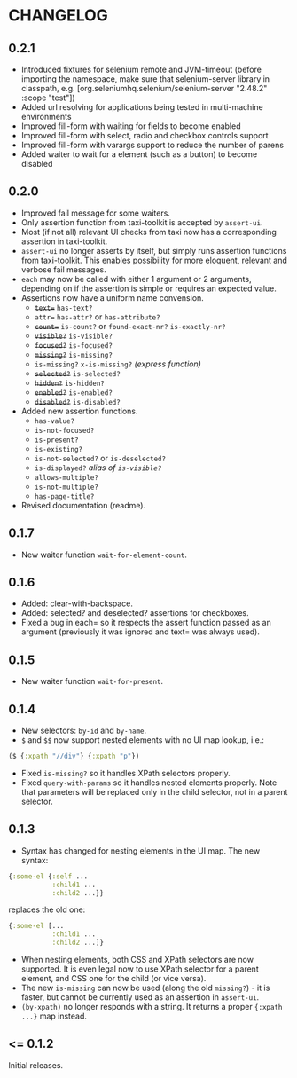 # CHANGELOG


## 0.2.1

- Introduced fixtures for selenium remote and JVM-timeout (before importing the namespace, make sure that selenium-server library in classpath, e.g. [org.seleniumhq.selenium/selenium-server "2.48.2" :scope "test"])
- Added url resolving for applications being tested in multi-machine environments
- Improved fill-form with waiting for fields to become enabled
- Improved fill-form with select, radio and checkbox controls support
- Improved fill-form with varargs support to reduce the number of parens
- Added waiter to wait for a element (such as a button) to become disabled

## 0.2.0

- Improved fail message for some waiters.
- Only assertion function from taxi-toolkit is accepted by `assert-ui`.
- Most (if not all) relevant UI checks from taxi now has a corresponding assertion in taxi-toolkit.
- `assert-ui` no longer asserts by itself, but simply runs assertion functions from taxi-toolkit. This enables possibility for more eloquent, relevant and verbose fail messages.
- `each` may now be called with either 1 argument or 2 arguments, depending on if the assertion is simple or requires an expected value.
- Assertions now have a uniform name convension.
  - ~~`text=`~~ `has-text?`
  - ~~`attr=`~~ `has-attr?` or `has-attribute?`
  - ~~`count=`~~ `is-count?` or `found-exact-nr?` `is-exactly-nr?`
  - ~~`visible?`~~ `is-visible?`
  - ~~`focused?`~~ `is-focused?`
  - ~~`missing?`~~ `is-missing?`
  - ~~`is-missing?`~~ `x-is-missing?` _(express function)_
  - ~~`selected?`~~ `is-selected?`
  - ~~`hidden?`~~ `is-hidden?`
  - ~~`enabled?`~~ `is-enabled?`
  - ~~`disabled?`~~ `is-disabled?`
- Added new assertion functions.
  - `has-value?`
  - `is-not-focused?`
  - `is-present?`
  - `is-existing?`
  - `is-not-selected?` or `is-deselected?`
  - `is-displayed?` _alias of `is-visible?`_
  - `allows-multiple?`
  - `is-not-multiple?`
  - `has-page-title?`
- Revised documentation (readme).

## 0.1.7

- New waiter function `wait-for-element-count`.

## 0.1.6

- Added: clear-with-backspace.
- Added: selected? and deselected? assertions for checkboxes.
- Fixed a bug in each= so it respects the assert function passed as an argument (previously it was ignored and text= was always used).

## 0.1.5

- New waiter function `wait-for-present`.

## 0.1.4

- New selectors: `by-id` and `by-name`.
- `$` and `$$` now support nested elements with no UI map lookup, i.e.:

```clojure
($ {:xpath "//div"} {:xpath "p"})
```

- Fixed `is-missing?` so it handles XPath selectors properly.
- Fixed `query-with-params` so it handles nested elements properly. Note that parameters will be replaced only in the
child selector, not in a parent selector.

## 0.1.3

- Syntax has changed for nesting elements in the UI map. The new syntax:
```clojure
{:some-el {:self ...
           :child1 ...
           :child2 ...}}
```

replaces the old one:

```clojure
{:some-el [...
           :child1 ...
           :child2 ...]}

```

- When nesting elements, both CSS and XPath selectors are now supported. It is even legal now to use XPath selector for
a parent element, and CSS one for the child (or vice versa).
- The new `is-missing` can now be used (along the old `missing?`) - it is faster, but cannot be currently used as an
assertion in `assert-ui`.
- `(by-xpath)` no longer responds with a string. It returns a proper `{:xpath ...}` map instead.

## <= 0.1.2

Initial releases.
